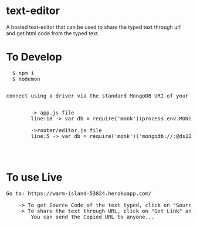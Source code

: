 # text-editor
A hosted text-editor that can be used to share the typed text through url and get html code from the typed text. 

# To Develop 
<pre>
  $ npm i
  $ nodemon
  <p>connect using a driver via the standard MongoDB URI of your own from mlab or use locally</p>
        -> app.js file
        line:18 -> var db = require('monk')(process.env.MONGODB_URI || 'mongodb://<dbuser>:<dbpassword>@ds129321.mlab.com:29321/collection-name');
        
        ->router/editor.js file
        line:5 -> var db = require('monk')('mongodb://<dbuser>:<dbpassword>@ds129321.mlab.com:29321/collection-name');      

        

</pre>

# To use Live 
<pre>
Go to: https://warm-island-53824.herokuapp.com/
    
    -> To get Source Code of the text typed, click on "Source" button.
    -> To share the text through URL, click on "Get Link" and "Copy to Clipboard" on Redirected page. 
        You can send the Copied URL to anyone... 
</pre>
